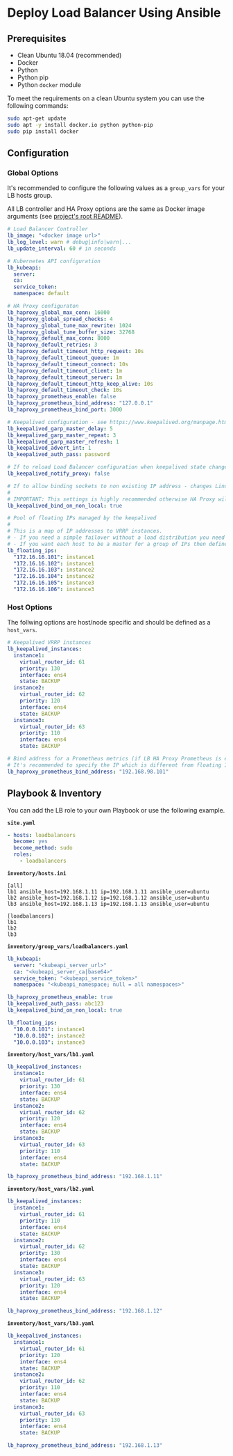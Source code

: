 # Deploy Load Balancer Using Ansible

## Prerequisites

- Clean Ubuntu 18.04 (recommended)
- Docker
- Python
- Python pip
- Python `docker` module

To meet the requirements on a clean Ubuntu system you can use the following commands:

```bash
sudo apt-get update
sudo apt -y install docker.io python python-pip
sudo pip install docker
```

## Configuration

### Global Options

It's recommended to configure the following values as a `group_vars` for your LB hosts group.

All LB controller and HA Proxy options are the same as Docker image arguments (see [project's root README](../)).

```yaml
# Load Balancer Controller
lb_image: "<docker image url>"
lb_log_level: warn # debug|info|warn|...
lb_update_interval: 60 # in seconds

# Kubernetes API configuration
lb_kubeapi:
  server:
  ca:
  service_token:
  namespace: default

# HA Proxy configuraton
lb_haproxy_global_max_conn: 16000
lb_haproxy_global_spread_checks: 4
lb_haproxy_global_tune_max_rewrite: 1024
lb_haproxy_global_tune_buffer_size: 32768
lb_haproxy_default_max_conn: 8000
lb_haproxy_default_retries: 3
lb_haproxy_default_timeout_http_request: 10s
lb_haproxy_default_timeout_queue: 1m
lb_haproxy_default_timeout_connect: 10s
lb_haproxy_default_timeout_client: 1m
lb_haproxy_default_timeout_server: 1m
lb_haproxy_default_timeout_http_keep_alive: 10s
lb_haproxy_default_timeout_check: 10s
lb_haproxy_prometheus_enable: false
lb_haproxy_prometheus_bind_address: "127.0.0.1"
lb_haproxy_prometheus_bind_port: 3000

# Keepalived configuration - see https://www.keepalived.org/manpage.html
lb_keepalived_garp_master_delay: 5
lb_keepalived_garp_master_repeat: 3
lb_keepalived_garp_master_refresh: 1
lb_keepalived_advert_int: 1
lb_keepalived_auth_pass: password

# If to reload Load Balancer configuration when keepalived state change - not necessary in most cases
lb_keepalived_notify_proxy: false

# If to allow binding sockets to non existing IP address - changes Linux kernel settings.
#
# IMPORTANT: This settings is highly recommended otherwise HA Proxy will fail to start when keepalived assigns IP to another node because it won't be able to bind listeners.
lb_keepalived_bind_on_non_local: true

# Pool of floating IPs managed by the keepalived
#
# This is a map of IP addresses to VRRP instances.
# - If you need a simple failover without a load distribution you need just one VRRP instance.
# - If you want each host to be a master for a group of IPs then define multiple instances (one for each host).
lb_floating_ips:
  "172.16.16.101": instance1
  "172.16.16.102": instance1
  "172.16.16.103": instance2
  "172.16.16.104": instance2
  "172.16.16.105": instance3
  "172.16.16.106": instance3
```

### Host Options

The follwing options are host/node specific and should be defined as a `host_vars`.

```yaml
# Keepalived VRRP instances
lb_keepalived_instances:
  instance1:
    virtual_router_id: 61
    priority: 130
    interface: ens4
    state: BACKUP
  instance2:
    virtual_router_id: 62
    priority: 120
    interface: ens4
    state: BACKUP
  instance3:
    virtual_router_id: 63
    priority: 110
    interface: ens4
    state: BACKUP

# Bind address for a Prometheus metrics (if LB HA Proxy Prometheus is enabled)
# It's recommended to specify the IP which is different from floating IPs to avoid conflicts - such as primary host IP.
lb_haproxy_prometheus_bind_address: "192.168.98.101"
```

## Playbook & Inventory

You can add the LB role to your own Playbook or use the following example.

**`site.yaml`**

```yaml
- hosts: loadbalancers
  become: yes
  become_method: sudo
  roles:
    - loadbalancers
```

**`inventory/hosts.ini`**

```
[all]
lb1 ansible_host=192.168.1.11 ip=192.168.1.11 ansible_user=ubuntu
lb2 ansible_host=192.168.1.12 ip=192.168.1.12 ansible_user=ubuntu
lb3 ansible_host=192.168.1.13 ip=192.168.1.13 ansible_user=ubuntu

[loadbalancers]
lb1
lb2
lb3
```

**`inventory/group_vars/loadbalancers.yaml`**

```yaml
lb_kubeapi:
  server: "<kubeapi_server_url>"
  ca: "<kubeapi_server_ca|base64>"
  service_token: "<kubeapi_service_token>"
  namespace: "<kubeapi_namespace; null = all namespaces>"

lb_haproxy_prometheus_enable: true
lb_keepalived_auth_pass: abc123
lb_keepalived_bind_on_non_local: true

lb_floating_ips:
  "10.0.0.101": instance1
  "10.0.0.102": instance2
  "10.0.0.103": instance3
```

**`inventory/host_vars/lb1.yaml`**

```yaml
lb_keepalived_instances:
  instance1:
    virtual_router_id: 61
    priority: 130
    interface: ens4
    state: BACKUP
  instance2:
    virtual_router_id: 62
    priority: 120
    interface: ens4
    state: BACKUP
  instance3:
    virtual_router_id: 63
    priority: 110
    interface: ens4
    state: BACKUP

lb_haproxy_prometheus_bind_address: "192.168.1.11"
```

**`inventory/host_vars/lb2.yaml`**

```yaml
lb_keepalived_instances:
  instance1:
    virtual_router_id: 61
    priority: 110
    interface: ens4
    state: BACKUP
  instance2:
    virtual_router_id: 62
    priority: 130
    interface: ens4
    state: BACKUP
  instance3:
    virtual_router_id: 63
    priority: 120
    interface: ens4
    state: BACKUP

lb_haproxy_prometheus_bind_address: "192.168.1.12"
```

**`inventory/host_vars/lb3.yaml`**

```yaml
lb_keepalived_instances:
  instance1:
    virtual_router_id: 61
    priority: 120
    interface: ens4
    state: BACKUP
  instance2:
    virtual_router_id: 62
    priority: 110
    interface: ens4
    state: BACKUP
  instance3:
    virtual_router_id: 63
    priority: 130
    interface: ens4
    state: BACKUP

lb_haproxy_prometheus_bind_address: "192.168.1.13"
```